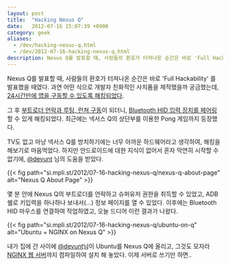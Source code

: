 ```yaml
---
layout: post
title:  "Hacking Nexus Q"
date:   2012-07-16 15:07:39 +0900
category: geek
aliases:
  - /dev/hacking-nexus-q.html
  - /dev/2012-07-16-hacking-nexus-q.html
description: Nexus Q를 발표할 때, 사람들의 환호가 터져나온 순간은 바로 'Full Hackability' 를 발표했을 때였다..
---
```


Nexus Q를 발표할 때, 사람들의 환호가 터져나온 순간은 바로 'Full Hackability' 를 발표했을 때였다. 과연 어떤 식으로 개발자 친화적인 사치품을 제작했을까 궁금했는데, [24시간만에 앱을 구동할 수 있도록 해킹되었다](http://www.theverge.com/2012/6/28/3123155/google-nexus-q-games-hack).

그 후 [부트로더 언락과 루팅, 런쳐 구동](http://forum.xda-developers.com/showthread.php?p=28484300)이 되더니, [Bluetooth HID 입력 장치를 페어링](http://droidcloudshare.blogspot.kr/) 할 수 있게 해킹되었다. 최근에는 넥서스 Q의 상단부를 이용한 Pong 게임까지 등장했다.

TV도 없고 마냥 넥서스 Q를 방치하기에는 너무 아까운 하드웨어라고 생각하여, 해킹을 해보기로 마음먹었다. 하지만 안드로이드에 대한 지식이 없어서 혼자 막연히 시작할 수 없기에,  [@devunt](http://twitter.com/devunt) 님의 도움을 받았다.

{{< fig path="si.mpli.st/2012/07-16-hacking-nexus-q/nexus-q-about-page" alt="Nexus Q About Page" >}}

몇 분 안에 Nexus Q의 부트로더를 언락하고 슈퍼유저 권한을 취득할 수 있었고, ADB 쉘로 키입력을 하나하나 보내서(...) 정보 페이지를 열 수 있었다. 이후에는 Bluetooth HID 마우스를 연결하여 작업하였고, 오늘 드디어 이런 결과가 나왔다.

{{< fig path="si.mpli.st/2012/07-16-hacking-nexus-q/ubuntu-on-q" alt="Ubuntu + NGINX on Nexus Q" >}}

내가 집에 간 사이에 [@devunt](http://twitter.com/devunt)님이 Ubuntu를 Nexus Q에 올리고, 그것도 모자라 [NGINX 웹 서버](http://nginx.org/)까지 컴파일하여 설치 해 놓았다. 이제 서버로 쓰기만 하면..
